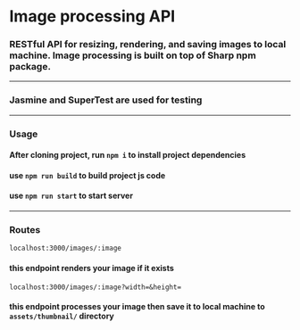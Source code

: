 # Image processing API

### RESTful API for resizing, rendering, and saving images to local machine. Image processing is built on top of Sharp npm package.

<hr>

### Jasmine and SuperTest are used for testing

<hr>

### Usage

#### After cloning project, run `npm i` to install project dependencies
#### use `npm run build` to build project js code
#### use `npm run start` to start server

<hr>

### Routes

`localhost:3000/images/:image`
#### this endpoint renders your image if it exists


`localhost:3000/images/:image?width=&height=`
#### this endpoint processes your image then save it to local machine to `assets/thumbnail/` directory
